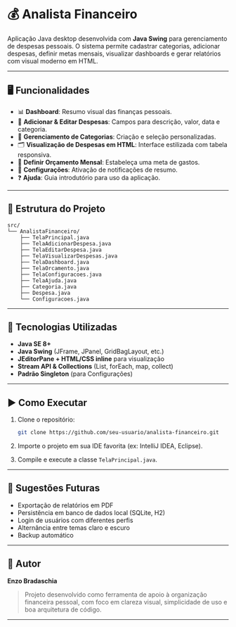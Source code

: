 # 💰 Analista Financeiro

Aplicação Java desktop desenvolvida com **Java Swing** para gerenciamento de despesas pessoais. O sistema permite cadastrar categorias, adicionar despesas, definir metas mensais, visualizar dashboards e gerar relatórios com visual moderno em HTML.

---

## 🖥️ Funcionalidades

* 📊 **Dashboard**: Resumo visual das finanças pessoais.
* 📝 **Adicionar & Editar Despesas**: Campos para descrição, valor, data e categoria.
* 📁 **Gerenciamento de Categorias**: Criação e seleção personalizadas.
* 🗂️ **Visualização de Despesas em HTML**: Interface estilizada com tabela responsiva.
* 🎯 **Definir Orçamento Mensal**: Estabeleça uma meta de gastos.
* 🔔 **Configurações**: Ativação de notificações de resumo.
* ❓ **Ajuda**: Guia introdutório para uso da aplicação.

---

## 📂 Estrutura do Projeto

```
src/
└── AnalistaFinanceiro/
    ├── TelaPrincipal.java
    ├── TelaAdicionarDespesa.java
    ├── TelaEditarDespesa.java
    ├── TelaVisualizarDespesas.java
    ├── TelaDashboard.java
    ├── TelaOrcamento.java
    ├── TelaConfiguracoes.java
    ├── TelaAjuda.java
    ├── Categoria.java
    ├── Despesa.java
    └── Configuracoes.java
```

---

## 🔧 Tecnologias Utilizadas

* **Java SE 8+**
* **Java Swing** (JFrame, JPanel, GridBagLayout, etc.)
* **JEditorPane + HTML/CSS inline** para visualização
* **Stream API & Collections** (List, forEach, map, collect)
* **Padrão Singleton** (para Configurações)

---

## ▶️ Como Executar

1. Clone o repositório:

   ```bash
   git clone https://github.com/seu-usuario/analista-financeiro.git
   ```

2. Importe o projeto em sua IDE favorita (ex: IntelliJ IDEA, Eclipse).

3. Compile e execute a classe `TelaPrincipal.java`.

---

## 🧠 Sugestões Futuras

* Exportação de relatórios em PDF
* Persistência em banco de dados local (SQLite, H2)
* Login de usuários com diferentes perfis
* Alternância entre temas claro e escuro
* Backup automático

---

## 👤 Autor

**Enzo Bradaschia**
> Projeto desenvolvido como ferramenta de apoio à organização financeira pessoal, com foco em clareza visual, simplicidade de uso e boa arquitetura de código.

---


